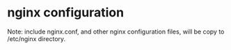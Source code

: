 # nginx configuration

Note: include nginx.conf, and other nginx configuration files, will be copy to /etc/nginx directory.